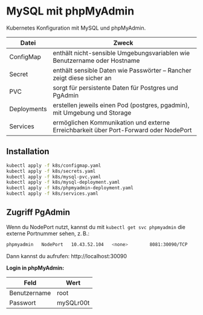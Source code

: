 # MySQL mit phpMyAdmin

Kubernetes Konfiguration mit MySQL und phpMyAdmin.

|Datei|Zweck|
|---|---|
|ConfigMap|enthält nicht-sensible Umgebungsvariablen wie Benutzername oder Hostname
|Secret|enthält sensible Daten wie Passwörter – Rancher zeigt diese sicher an
|PVC|sorgt für persistente Daten für Postgres und PgAdmin
|Deployments|erstellen jeweils einen Pod (postgres, pgadmin), mit Umgebung und Storage
|Services|ermöglichen Kommunikation und externe Erreichbarkeit über Port-Forward oder NodePort

## Installation

```bash
kubectl apply -f k8s/configmap.yaml
kubectl apply -f k8s/secrets.yaml
kubectl apply -f k8s/mysql-pvc.yaml
kubectl apply -f k8s/mysql-deployment.yaml
kubectl apply -f k8s/phpmyadmin-deployment.yaml
kubectl apply -f k8s/services.yaml
```

## Zugriff PgAdmin
Wenn du NodePort nutzt, kannst du mit `kubectl get svc phpmyadmin` die externe Portnummer sehen, z. B.:

```bash
phpmyadmin   NodePort   10.43.52.104   <none>        8081:30090/TCP
```

Dann kannst du aufrufen: http://localhost:30090

**Login in phpMyAdmin:**

|Feld|Wert
|---|---
|Benutzername|root
|Passwort|mySQLr00t